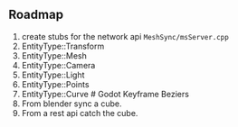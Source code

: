 ## Roadmap

1. create stubs for the network api `MeshSync/msServer.cpp`
2. EntityType::Transform
3. EntityType::Mesh
4. EntityType::Camera
5. EntityType::Light
7. EntityType::Points
8. EntityType::Curve # Godot Keyframe Beziers
1. From blender sync a cube.
1. From a rest api catch the cube.

